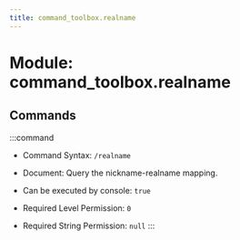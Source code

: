 ```yaml
---
title: command_toolbox.realname
---
```



# Module: command_toolbox.realname

## Commands
:::command
- Command Syntax: `/realname`
- Document:   Query the nickname-realname mapping.


- Can be executed by console: `true`
- Required Level Permission: `0`
- Required String Permission: `null`
:::
